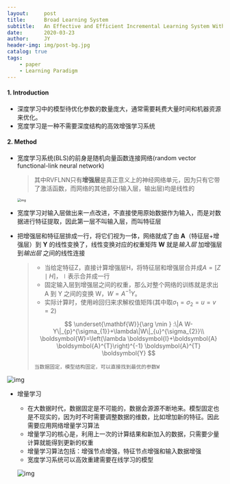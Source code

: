 ```yaml
---
layout:     post
title:      Broad Learning System
subtitle:   An Effective and Efficient Incremental Learning System Without the Need for Deep Architecture
date:       2020-03-23
author:     JY
header-img: img/post-bg.jpg
catalog: true
tags:
    - paper
    - Learning Paradigm
---
```




#### 1. Introduction

- 深度学习中的模型待优化参数的数量庞大，通常需要耗费大量时间和机器资源来优化。
- 宽度学习是一种不需要深度结构的高效增强学习系统



#### 2. Method

- 宽度学习系统(BLS)的前身是随机向量函数连接网络(random vector functional-link neural network)

  > 其中RVFLNN只有**增强层**是真正意义上的神经网络单元，因为只有它带了激活函数，而网络的其他部分(输入层，输出层)均是线性的

  <img src="https://github.com/ZJU-CVs/zju-cvs.github.io/raw/master/img/picture/BLS.png" alt="img" style="zoom:50%;" />



- 宽度学习对输入层做出来一点改进，不直接使用原始数据作为输入，而是对数据进行特征提取，因此第一层不叫输入层，而叫特征层

- 把增强层和特征层排成一行，将它们视为一体，网络就成了由 **A**（特征层+增强层）到 **Y** 的线性变换了，线性变换对应的权重矩阵 **W** 就是*输入层* 加增强层到*输出层* 之间的线性连接

  > - 当给定特征Z，直接计算增强层H，将特征层和增强层合并成$A=[Z\mid H]$，$\mid$表示合并成一行
  >- 固定输入层到增强层之间的权重，那么对整个网络的训练就是求出 A 到 Y 之间的变换 W，$W=A^{-1} Y$。
  > - 实际计算时，使用岭回归来求解权值矩阵(其中取$\sigma_{1}=\sigma_{2}=u=v=2$)
  >
  > 
  >$$
  > \underset{\mathbf{W}}{\arg \min } :\|A W-Y\|_{p}^{\sigma_{1}}+\lambda\|W\|_{u}^{\sigma_{2}}\\
  > \boldsymbol{W}=\left(\lambda \boldsymbol{I}+\boldsymbol{A} \boldsymbol{A}^{T}\right)^{-1} \boldsymbol{A}^{T} \boldsymbol{Y}
  > $$
  > 
  > 
  > `当数据固定，模型结构固定，可以直接找到最优的参数W`

![img](https://github.com/ZJU-CVs/zju-cvs.github.io/raw/master/img/picture/BLS1.png)

- 增量学习

  - 在大数据时代，数据固定是不可能的，数据会源源不断地来。模型固定也是不现实的，因为时不时需要调整数据的维数，比如增加新的特征。因此需要应用网络增量学习算法
  - 增量学习的核心是，利用上一次的计算结果和新加入的数据，只需要少量计算就能得到更新的权重
  - 增量学习算法包括：增强节点增强，特征节点增强和输入数据增强
  - 宽度学习系统可以高效重建需要在线学习的模型

  ![img](https://github.com/ZJU-CVs/zju-cvs.github.io/raw/master/img/picture/BLS2.png)

